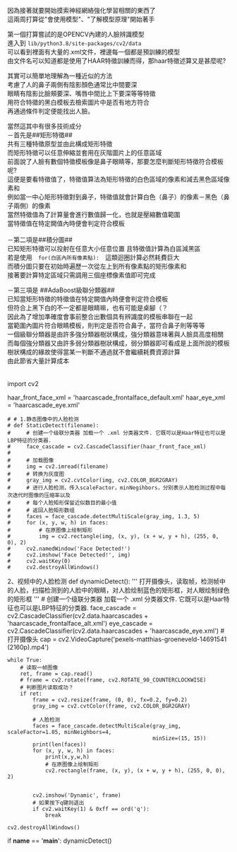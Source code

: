   
因為接著就要開始摸索神經網絡強化學習相關的東西了  
這兩周打算從"會使用模型"、"了解模型原理"開始著手  
  
  
第一個打算嘗試的是OPENCV內建的人臉辨識模型  
進入到 `lib/python3.8/site-packages/cv2/data`    
可以看到裡面有大量的.xml文件，裡邊每一個都是預訓練的模型  
由文件名可以知道都是使用了HAAR特徵訓練而得，那haar特徵述算又是甚麼呢?  
  
其實可以簡單地理解為一種近似的方法  
考慮了人的鼻子兩側有陰影顏色通常比中間要深  
眼睛有陰影比臉頰要深、嘴唇中間比上下要深等等特徵  
用符合特徵的黑白模板去檢索圖片中是否有地方符合  
再通過條件判定便能找出人臉。  
   
當然這其中有很多技術成分　  
－首先是##矩形特徵##  
共有三種特徵原型並由此構成矩形特徵   
而矩形特徵可以任意伸縮並套用在灰階圖片上的任意區域   
前面說了人臉有數個特徵模板像是鼻子眼睛等，那要怎麼判斷矩形特徵符合模板呢?  
這便是要看特徵值了，特徵值算法為矩形特徵的白色區域的像素和減去黑色區域像素和  
例如當一中心矩形特徵對到鼻子，特徵值就會計算白色（鼻子）的像素－黑色（鼻子兩側）的像素  
當然特徵值為了計算量會進行數值歸一化，也就是壓縮數值範圍  <br>
當特徵值在特定闕值內時便會判定符合模板<br>
<br>
－第二項是##積分圖## <br>
已知矩形特徵可以投射在任意大小任意位置
且特徵值計算為白區減黑區<br>
若是使用　`for(白區內所有像素點):`　這類迴圈計算必然耗費巨大  
而積分圖只要在初始時遍歷一次從左上到所有像素點的矩形像素和  
接著要計算特定區域只需調用三個座標像素值即可完成

－第三項是 ##AdaBoost級聯分類器##  
已知當矩形特徵的特徵值在特定闕值內時便會判定符合模板  
但符合上黑下白的不一定都是眼睛嘛，也有可能是桌腳（？  
因此為了增加準確度會事前整合出數個具有辨識度的模板串聯在一起  
當範圍內圖片符合眼睛模板，則判定是否符合鼻子，當符合鼻子則等等等  
一個級聯分類器是由許多強分類器樹狀構成，強分類器意味著與人臉具高度相關  
而每個強分類器又由許多弱分類器樹狀構成，弱分類器即可看成是上面所說的模板  
樹狀構成的緣故使得當某一判斷不通過就不會繼續耗費資源計算  
由此節省大量計算成本  
　　

import cv2

haar_front_face_xml = 'haarcascade_frontalface_default.xml'
haar_eye_xml = 'haarcascade_eye.xml'
  
    # # 1.静态图像中的人脸检测
    # def StaticDetect(filename):
    #     # 创建一个级联分类器 加载一个 .xml 分类器文件. 它既可以是Haar特征也可以是LBP特征的分类器.
    #     face_cascade = cv2.CascadeClassifier(haar_front_face_xml)
    #
    #     # 加载图像
    #     img = cv2.imread(filename)
    #     # 转换为灰度图
    #     gray_img = cv2.cvtColor(img, cv2.COLOR_BGR2GRAY)
    #     # 进行人脸检测，传入scaleFactor，minNegihbors，分别表示人脸检测过程中每次迭代时图像的压缩率以及
    #     # 每个人脸矩形保留近似数目的最小值
    #     # 返回人脸矩形数组
    #     faces = face_cascade.detectMultiScale(gray_img, 1.3, 5)
    #     for (x, y, w, h) in faces:
    #         # 在原图像上绘制矩形
    #         img = cv2.rectangle(img, (x, y), (x + w, y + h), (255, 0, 0), 2)
    #     cv2.namedWindow('Face Detected!')
    #     cv2.imshow('Face Detected!', img)
    #     cv2.waitKey(0)
    #     cv2.destroyAllWindows()


2、视频中的人脸检测
def dynamicDetect():
    '''
    打开摄像头，读取帧，检测帧中的人脸，扫描检测到的人脸中的眼睛，对人脸绘制蓝色的矩形框，对人眼绘制绿色的矩形框
    '''
    # 创建一个级联分类器 加载一个 .xml 分类器文件. 它既可以是Haar特征也可以是LBP特征的分类器.
    face_cascade = cv2.CascadeClassifier(cv2.data.haarcascades + 'haarcascade_frontalface_alt.xml')
    eye_cascade = cv2.CascadeClassifier(cv2.data.haarcascades + 'haarcascade_eye.xml')
    # 打开摄像头
    cap = cv2.VideoCapture('pexels-matthias-groeneveld-14691541 (2160p).mp4')

    while True:
        # 读取一帧图像
        ret, frame = cap.read()
        # frame = cv2.rotate(frame, cv2.ROTATE_90_COUNTERCLOCKWISE)
        # 判断图片读取成功？
        if ret:
            frame = cv2.resize(frame, (0, 0), fx=0.2, fy=0.2)
            gray_img = cv2.cvtColor(frame, cv2.COLOR_BGR2GRAY)

            # 人脸检测
            faces = face_cascade.detectMultiScale(gray_img, scaleFactor=1.05, minNeighbors=4,
                                                  minSize=(15, 15))
            print(len(faces))
            for (x, y, w, h) in faces:
                print(x,y,w,h)
                # 在原图像上绘制矩形
                cv2.rectangle(frame, (x, y), (x + w, y + h), (255, 0, 0), 2)


            cv2.imshow('Dynamic', frame)
            # 如果按下q键则退出
            if cv2.waitKey(1) & 0xff == ord('q'):
                break

    cv2.destroyAllWindows()


if __name__ == '__main__':
    dynamicDetect()

